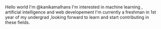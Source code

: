 Hello world
I'm @kanikamalhans 
I'm interested in machine learning , artificial intelligence and web developement
I'm currently a freshman in 1st year of my undergrad ,looking forward to learn and start contributing in these fields.
